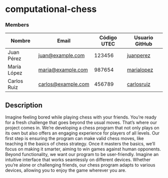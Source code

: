 # computational-chess

### Members
| Nombre     | Email                  | Código UTEC | Usuario GitHub     |
|------------|------------------------|-------------|--------------------|
| Juan Pérez | juan@example.com       | 123456      | [juanperez](https://github.com/juanperez) |
| María López| maria@example.com      | 987654      | [marialopez](https://github.com/marialopez) |
| Carlos Ruiz| carlos@example.com     | 456789      | [carlosruiz](https://github.com/carlosruiz) |


## Description
Imagine feeling bored while playing chess with your friends. You’re ready for a fresh challenge that goes beyond the usual moves. That’s where our project comes in. We’re developing a chess program that not only plays on its own but also offers an engaging experience for players of all levels. Our first step is ensuring the program can make valid chess moves, like teaching it the basics of chess strategy. Once it masters the basics, we’ll focus on making it smarter, aiming to win games against human opponents. Beyond functionality, we want our program to be user-friendly. Imagine an intuitive interface that works seamlessly on different devices. Whether you’re alone or challenging friends, our chess program adapts to various devices, allowing you to enjoy the game wherever you are.
